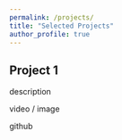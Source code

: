 ```yaml
---
permalink: /projects/
title: "Selected Projects"
author_profile: true
---
```


<!-- Developing software is my passion. I have experience in C++, Objective-C, Python and MATLAB. Find below the latest software projects I have worked on lately.  -->

## Project 1
description 

video / image 


github

